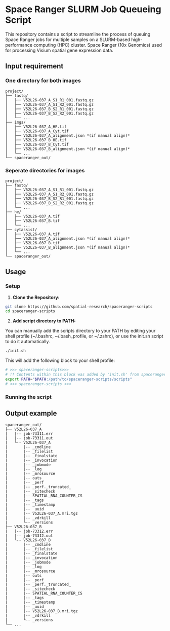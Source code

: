 # Space Ranger SLURM Job Queueing Script

This repository contains a script to streamline the process of queuing Space Ranger jobs for multiple samples on a SLURM-based high-performance computing (HPC) cluster. Space Ranger (10x Genomics) used for processing Visium spatial gene expression data.

## Input requirement

### One directory for both images

```
project/ 
├── fastq/ 
│   ├── V52L26-037_A_S1_R1_001.fastq.gz
│   ├── V52L26-037_A_S1_R2_001.fastq.gz
│   ├── V52L26-037_B_S2_R1_001.fastq.gz
│   ├── V52L26-037_B_S2_R2_001.fastq.gz
│   └── ...
├── imgs/
│   ├── V52L26-037_A_HE.tif
│   ├── V52L26-037_A_Cyt.tif
│   ├── V52L26-037_A_alignment.json *(if manual align)*
│   ├── V52L26-037_B_HE.tif
│   ├── V52L26-037_B_Cyt.tif
│   ├── V52L26-037_B_alignment.json *(if manual align)*
│   └── ...
└── spaceranger_out/
```

### Seperate directories for images

```
project/ 
├── fastq/ 
│   ├── V52L26-037_A_S1_R1_001.fastq.gz
│   ├── V52L26-037_A_S1_R2_001.fastq.gz
│   ├── V52L26-037_B_S2_R1_001.fastq.gz
│   ├── V52L26-037_B_S2_R2_001.fastq.gz
│   └── ...
├── he/
│   ├── V52L26-037_A.tif
│   ├── V52L26-037_B.tif
│   └── ...
├── cytassist/
│   ├── V52L26-037_A.tif
│   ├── V52L26-037_A_alignment.json *(if manual align)*
│   ├── V52L26-037_B.tif
│   ├── V52L26-037_B_alignment.json *(if manual align)*
│   └── ...
└── spaceranger_out/
```

## Usage

### Setup

1. **Clone the Repository:**

```bash
git clone https://github.com/spatial-research/spaceranger-scripts
cd spaceranger-scripts
```

2. **Add script directory to PATH:**

You can manually add the scripts directory to your PATH by editing your shell profile (~/.bashrc, ~/.bash_profile, or ~/.zshrc), or use the init.sh script to do it automatically.

```bash
./init.sh
```

This will add the following block to your shell profile:

```bash
# >>> spaceranger-scripts>>>
# !! Contents within this block was added by 'init.sh' from spaceranger-scripts !!
export PATH="$PATH:/path/to/spaceranger-scripts/scripts"
# <<< spaceranger-scripts <<<
```

### Running the script

## Output example

```
spaceranger_out/ 
├── V52L26-037_A
|   |-- job-73311.err
|   |-- job-73311.out
|   └-- V52L26-037_A
|       |-- _cmdline
|       |-- _filelist
|       |-- _finalstate
|       |-- _invocation
|       |-- _jobmode
|       |-- _log
|       |-- _mrosource
|       |-- outs
|       |-- _perf
|       |-- _perf._truncated_
|       |-- _sitecheck
|       |-- SPATIAL_RNA_COUNTER_CS
|       |-- _tags
|       |-- _timestamp
|       |-- _uuid
|       |-- V52L26-037_A.mri.tgz
|       |-- _vdrkill
|       └-- _versions
├── V52L26-037_B
|   |-- job-73312.err
|   |-- job-73312.out
|   └-- V52L26-037_B
|       |-- _cmdline
|       |-- _filelist
|       |-- _finalstate
|       |-- _invocation
|       |-- _jobmode
|       |-- _log
|       |-- _mrosource
|       |-- outs
|       |-- _perf
|       |-- _perf._truncated_
|       |-- _sitecheck
|       |-- SPATIAL_RNA_COUNTER_CS
|       |-- _tags
|       |-- _timestamp
|       |-- _uuid
|       |-- V52L26-037_B.mri.tgz
|       |-- _vdrkill
|       └-- _versions
└── ...
```
